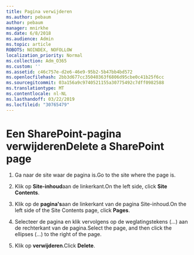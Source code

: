 ```yaml
---
title: Pagina verwijderen
ms.author: pebaum
author: pebaum
manager: mnirkhe
ms.date: 6/8/2018
ms.audience: Admin
ms.topic: article
ROBOTS: NOINDEX, NOFOLLOW
localization_priority: Normal
ms.collection: Adm_O365
ms.custom: ''
ms.assetid: c46c757e-d2e6-46e9-95b2-5b47bb4bd572
ms.openlocfilehash: 2bb3d677cc35040363f6806d95cbe0c41b25f6cc
ms.sourcegitcommit: 03a156a9c9740521155a30775492c7dff0982588
ms.translationtype: MT
ms.contentlocale: nl-NL
ms.lasthandoff: 03/22/2019
ms.locfileid: "30765479"
---
```

# <a name="delete-a-sharepoint-page"></a><span data-ttu-id="b8dce-102">Een SharePoint-pagina verwijderen</span><span class="sxs-lookup"><span data-stu-id="b8dce-102">Delete a SharePoint page</span></span>

1. <span data-ttu-id="b8dce-103">Ga naar de site waar de pagina is.</span><span class="sxs-lookup"><span data-stu-id="b8dce-103">Go to the site where the page is.</span></span>
    
2. <span data-ttu-id="b8dce-104">Klik op **Site-inhoud**aan de linkerkant.</span><span class="sxs-lookup"><span data-stu-id="b8dce-104">On the left side, click **Site Contents**.</span></span>
    
3. <span data-ttu-id="b8dce-105">Klik op de **pagina's**aan de linkerkant van de pagina Site-inhoud.</span><span class="sxs-lookup"><span data-stu-id="b8dce-105">On the left side of the Site Contents page, click **Pages**.</span></span>
    
4. <span data-ttu-id="b8dce-106">Selecteer de pagina en klik vervolgens op de weglatingstekens (...) aan de rechterkant van de pagina.</span><span class="sxs-lookup"><span data-stu-id="b8dce-106">Select the page, and then click the ellipses (...) to the right of the page.</span></span>
    
5. <span data-ttu-id="b8dce-107">Klik op **verwijderen**.</span><span class="sxs-lookup"><span data-stu-id="b8dce-107">Click **Delete**.</span></span>
    

